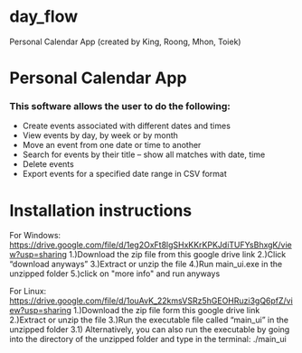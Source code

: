 # day_flow
Personal Calendar App (created by King, Roong, Mhon, Toiek)

# Personal Calendar App
### This software allows the user to do the following:
* Create events associated with different dates and times
* View events by day, by week or by month
* Move an event from one date or time to another
* Search for events by their title – show all matches with date, time
* Delete events
* Export events for a specified date range in CSV format

# Installation instructions
For Windows:  
https://drive.google.com/file/d/1eg2OxFt8lgSHxKKrKPKJdiTUFYsBhxgK/view?usp=sharing
1.)Download the zip file from this google drive link
2.)Click “download anyways”
3.)Extract or unzip the file
4.)Run main_ui.exe in the unzipped folder
5.)click on "more info" and run anyways

For Linux: 
https://drive.google.com/file/d/1ouAvK_22kmsVSRz5hGEOHRuzi3gQ6pfZ/view?usp=sharing
1.)Download the zip file form this google drive link
2.)Extract or unzip the file
3.)Run the executable file called “main_ui” in the unzipped folder
      3.1) Alternatively, you can also run the executable by going into the directory of the unzipped folder and type in the terminal:
./main_ui
